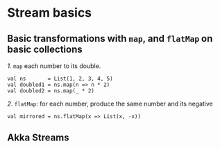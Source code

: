 # Stream basics

## Basic transformations with `map`, and `flatMap` on basic collections

*1*. `map` each number to its double.        

```tut
val ns       = List(1, 2, 3, 4, 5)
val doubled1 = ns.map(n => n * 2)
val doubled2 = ns.map(_ * 2)
```

*2*. `flatMap`: for each number, produce the same number and its negative      

```tut
val mirrored = ns.flatMap(x => List(x, -x))
```

## Akka Streams